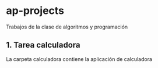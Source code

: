 # ap-projects
Trabajos de la clase de algoritmos y programación

## 1. Tarea calculadora
La carpeta calculadora contiene la aplicación de calculadora

